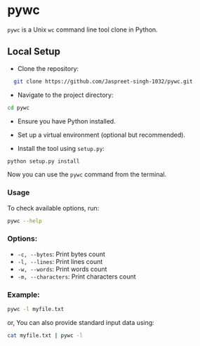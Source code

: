 # pywc

`pywc` is a Unix `wc` command line tool clone in Python.

## Local Setup

- Clone the repository:
```sh
  git clone https://github.com/Jaspreet-singh-1032/pywc.git
```
- Navigate to the project directory:
```sh
cd pywc
```
- Ensure you have Python installed.

- Set up a virtual environment (optional but recommended).

- Install the tool using `setup.py`:
```sh
python setup.py install
```

Now you can use the `pywc` command from the terminal.

### Usage
To check available options, run:
```sh
pywc --help
```

### Options:

- `-c, --bytes`: Print bytes count
- `-l, --lines`: Print lines count
- `-w, --words`: Print words count
- `-m, --characters`: Print characters count


### Example:
```sh
pywc -l myfile.txt 
```
or, You can also provide standard input data using:
```sh
cat myfile.txt | pywc -l
```
